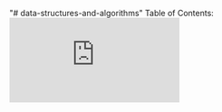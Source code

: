 "# data-structures-and-algorithms" 
Table of Contents:
![Code Challenge: Array-Shift-Insert ReadMe](https://github.com/cesaring/data-structures-and-algorithms/blob/array-insert-shift/readme.md)
